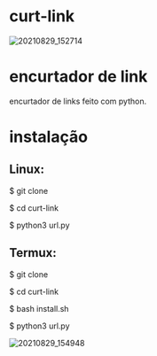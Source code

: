 # curt-link

![20210829_152714](https://user-images.githubusercontent.com/83184525/131261609-ab80ac86-920f-4c23-b923-d6d74c0eea8a.jpg)

# encurtador de link

encurtador de links feito com python.

# instalação
## Linux:

$ git clone 

$ cd curt-link

$ python3 url.py

## Termux: 

$ git clone 

$ cd curt-link

$ bash install.sh

$ python3 url.py

![20210829_154948](https://user-images.githubusercontent.com/83184525/131262164-ebe7aca3-40c8-4f73-901d-29802b160144.jpg)
